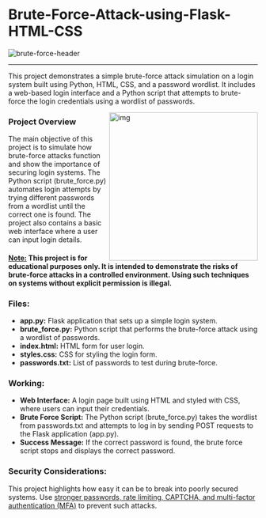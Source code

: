 # Brute-Force-Attack-using-Flask-HTML-CSS
![brute-force-header](https://github.com/user-attachments/assets/879dda27-dd80-41a5-9929-76f1f1169e30)

---
This project demonstrates a simple brute-force attack simulation on a login system built using Python, HTML, CSS, and a password wordlist. It includes a web-based login interface and a Python script that attempts to brute-force the login credentials using a wordlist of passwords.

<img align="right" alt="img" width="300" src="https://cdn.dribbble.com/users/1026227/screenshots/2417386/hacker_final.gif">

### Project Overview
The main objective of this project is to simulate how brute-force attacks function and show the importance of securing login systems. The Python script (brute_force.py) automates login attempts by trying different passwords from a wordlist until the correct one is found. The project also contains a basic web interface where a user can input login details.

#### <ins> Note:</ins> This project is for educational purposes only. It is intended to demonstrate the risks of brute-force attacks in a controlled environment. Using such techniques on systems without explicit permission is illegal.

### Files:
- __app.py:__ Flask application that sets up a simple login system.
- __brute_force.py:__ Python script that performs the brute-force attack using a wordlist of passwords.
- __index.html:__ HTML form for user login.
- __styles.css:__ CSS for styling the login form.
- __passwords.txt:__ List of passwords to test during brute-force.

### Working:
- __Web Interface:__ A login page built using HTML and styled with CSS, where users can input their credentials.
- __Brute Force Script:__ The Python script (brute_force.py) takes the wordlist from passwords.txt and attempts to log in by sending POST requests to the Flask application (app.py).
- __Success Message:__ If the correct password is found, the brute force script stops and displays the correct password.

### Security Considerations:
This project highlights how easy it can be to break into poorly secured systems. Use <ins>stronger passwords, rate limiting, CAPTCHA, and multi-factor authentication (MFA)</ins> to prevent such attacks.

